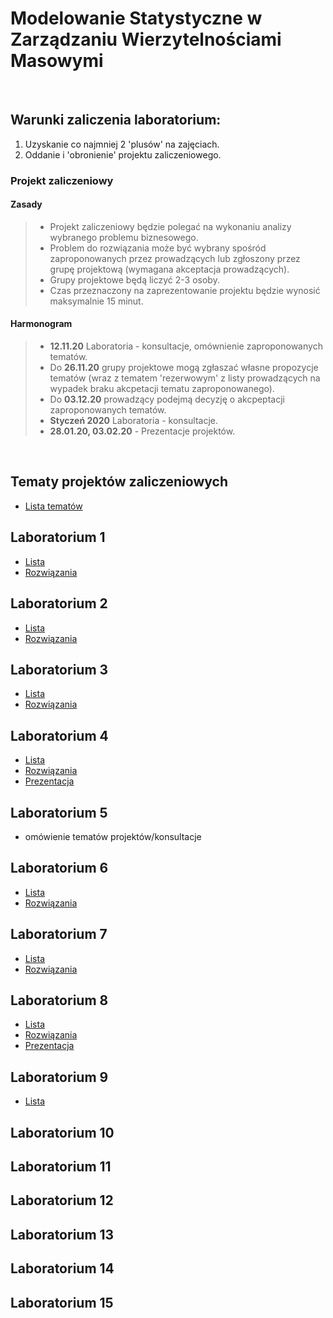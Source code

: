 # Modelowanie Statystyczne w Zarządzaniu Wierzytelnościami Masowymi

<br>

## Warunki zaliczenia laboratorium:

1) Uzyskanie co najmniej 2 'plusów' na zajęciach.
2) Oddanie i 'obronienie' projektu zaliczeniowego.

### Projekt zaliczeniowy

#### Zasady
>- Projekt zaliczeniowy będzie polegać na wykonaniu analizy wybranego problemu biznesowego.
>- Problem do rozwiązania może być wybrany spośród zaproponowanych przez prowadzących lub zgłoszony przez grupę projektową (wymagana akceptacja prowadzących).
>- Grupy projektowe będą liczyć 2-3 osoby.
>- Czas przeznaczony na zaprezentowanie projektu będzie wynosić maksymalnie 15 minut.

#### Harmonogram

>- **12.11.20** Laboratoria - konsultacje, omównienie zaproponowanych tematów.
>- Do **26.11.20** grupy projektowe mogą zgłaszać własne propozycje tematów (wraz z tematem 'rezerwowym' z listy prowadzących na wypadek braku akcpetacji tematu zaproponowanego).
>- Do **03.12.20** prowadzący podejmą decyzję o akcpeptacji zaproponowanych tematów.
>- **Styczeń 2020** Laboratoria - konsultacje.
>- **28.01.20, 03.02.20** - Prezentacje projektów.

<br>

## Tematy projektów zaliczeniowych

- [Lista tematów](ListyZadan/tematyProjektów.md)

## Laboratorium 1

- [Lista](ListyZadan/01_ListaZadania.md)
- [Rozwiązania](ListyZadan/01_ListaRozwiazania.R)
 
## Laboratorium 2
 
 - [Lista](ListyZadan/02_ListaEksploracja.md)
 - [Rozwiązania](ListyZadan/02_ListaRozwiazania.R)
 
## Laboratorium 3

- [Lista](ListyZadan/03_ListaAnalizaSkupien.md)
- [Rozwiązania](ListyZadan/03_ListaRozwiazania.R)
 
## Laboratorium 4

- [Lista](ListyZadan/04_ListaBłądPredykcji.md)
- [Rozwiązania](ListyZadan/04_ListaRozwiazania.R)
- [Prezentacja](ListyZadan/Laboratorium4.pdf)
 
## Laboratorium 5

- omówienie tematów projektów/konsultacje
 
## Laboratorium 6

- [Lista](ListyZadan/06_ListaDrzewaLasy.md)
- [Rozwiązania](ListyZadan/06_RozwiazaniaZadan.R)

##  Laboratorium 7

- [Lista](ListyZadan/07_ListaOutliersAndNAs.md)
- [Rozwiązania](ListyZadan/07_RozwiazaniaZadan.R)
 
## Laboratorium 8

- [Lista](ListyZadan/08_ListaPCA.md)
- [Rozwiązania](ListyZadan/08_ListaRozwiazania.R)
- [Prezentacja](ListyZadan/08_PrezentacjaPCA.pdf)

## Laboratorium 9

- [Lista](ListyZadan/09_ListaRegresjaLiniowa.md)
 
 ## Laboratorium 10
 

 ## Laboratorium 11
 
  
 ## Laboratorium 12
 
  
 ## Laboratorium 13
 

 ## Laboratorium 14
 
  
 ## Laboratorium 15
 

